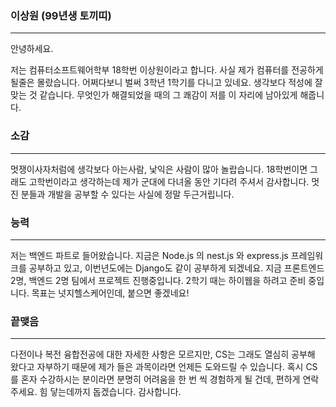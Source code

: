 ### 이상원 (99년생 토끼띠)

---

안녕하세요.

저는 컴퓨터소프트웨어학부 18학번 이상원이라고 합니다.
사실 제가 컴퓨터를 전공하게 될줄은 몰랐습니다.
어쩌다보니 벌써 3학년 1학기를 다니고 있네요.
생각보다 적성에 잘 맞는 것 같습니다.
무엇인가 해결되었을 때의 그 쾌감이 저를 이 자리에 남아있게 해줍니다.

### 소감

---

멋쟁이사자처럼에 생각보다 아는사람, 낯익은 사람이 많아 놀랍습니다.
18학번이면 그래도 고학번이라고 생각하는데 제가 군대에 다녀올 동안 기다려 주셔서 감사합니다.
멋진 분들과 개발을 공부할 수 있다는 사실에 정말 두근거립니다.

### 능력

---

저는 백엔드 파트로 들어왔습니다. 지금은 Node.js 의 nest.js 와 express.js 프레임워크를 공부하고 있고, 이번년도에는 Django도 같이 공부하게 되겠네요.
지금 프론트엔드 2명, 백엔드 2명 팀에서 프로젝트 진행중입니다.
2학기 때는 하이웹을 하려고 준비 중입니다. 목표는 넛지헬스케어인데, 붙으면 좋겠네요!

### 끝맺음

---

다전이나 복전 융합전공에 대한 자세한 사항은 모르지만, CS는 그래도 열심히 공부해 왔다고 자부하기 때문에 제가 들은 과목이라면 언제든 도와드릴 수 있습니다. 혹시 CS를 혼자 수강하시는 분이라면 분명히 어려움을 한 번 씩 경험하게 될 건데, 편하게 연락 주세요. 힘 닿는데까지 돕겠습니다. 감사합니다.

